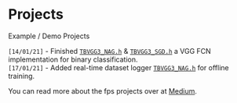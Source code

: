 # Projects
Example / Demo Projects

`[14/01/21]` - Finished [`TBVGG3_NAG.h`](https://github.com/TFCNN/Projects/blob/main/TBVGG3_NAG.h) & [`TBVGG3_SGD.h`](https://github.com/TFCNN/Projects/blob/main/TBVGG3_SGD.h) a VGG FCN implementation for binary classification.<br>
`[17/01/21]` - Added real-time dataset logger [`TBVGG3_NAG.h`](https://github.com/TFCNN/Projects/blob/main/fps_dataset_logger.c) for offline training.

You can read more about the fps projects over at [Medium](https://james-william-fletcher.medium.com/creating-a-machine-learning-auto-shoot-bot-for-cs-go-part-1-a2199e42629c).
